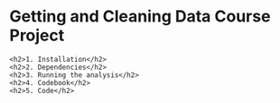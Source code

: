 

<!DOCTYPE html>
<html lang="en" class="">
  <body class="logged_in  env-production windows vis-public page-blob">
   <h1>Getting and Cleaning Data Course Project</h1>	
	
    <h2>1. Installation</h2>
    <h2>2. Dependencies</h2>
    <h2>3. Running the analysis</h2>
    <h2>4. Codebook</h2>
    <h2>5. Code</h2>

  </body>
</html>